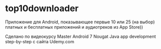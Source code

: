 # top10downloader

Приложение для Android, показывающее первые 10 или 25 (на выбор) платных и бесплатных приложений и аудиотреков из App Store))

Сделано по видеокурсу Master Android 7 Nougat Java app development step-by-step с сайта Udemy.com
